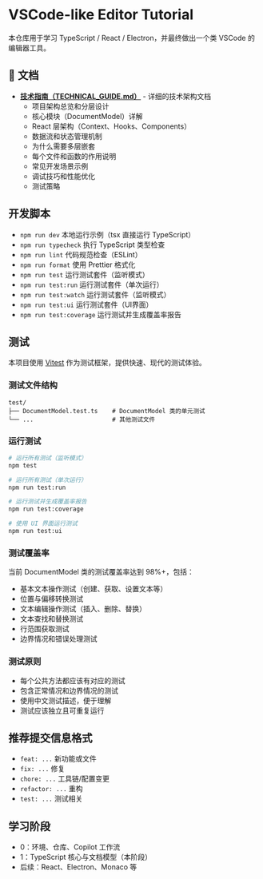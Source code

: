 # VSCode-like Editor Tutorial

本仓库用于学习 TypeScript / React / Electron，并最终做出一个类 VSCode 的编辑器工具。

## 📖 文档

- **[技术指南（TECHNICAL_GUIDE.md）](./TECHNICAL_GUIDE.md)** - 详细的技术架构文档
  - 项目架构总览和分层设计
  - 核心模块（DocumentModel）详解
  - React 层架构（Context、Hooks、Components）
  - 数据流和状态管理机制
  - 为什么需要多层嵌套
  - 每个文件和函数的作用说明
  - 常见开发场景示例
  - 调试技巧和性能优化
  - 测试策略

## 开发脚本

- `npm run dev` 本地运行示例（tsx 直接运行 TypeScript）
- `npm run typecheck` 执行 TypeScript 类型检查
- `npm run lint` 代码规范检查（ESLint）
- `npm run format` 使用 Prettier 格式化
- `npm run test` 运行测试套件（监听模式）
- `npm run test:run` 运行测试套件（单次运行）
- `npm run test:watch` 运行测试套件（监听模式）
- `npm run test:ui` 运行测试套件（UI界面）
- `npm run test:coverage` 运行测试并生成覆盖率报告

## 测试

本项目使用 [Vitest](https://vitest.dev/) 作为测试框架，提供快速、现代的测试体验。

### 测试文件结构

```
test/
├── DocumentModel.test.ts    # DocumentModel 类的单元测试
└── ...                      # 其他测试文件
```

### 运行测试

```bash
# 运行所有测试（监听模式）
npm test

# 运行所有测试（单次运行）
npm run test:run

# 运行测试并生成覆盖率报告
npm run test:coverage

# 使用 UI 界面运行测试
npm run test:ui
```

### 测试覆盖率

当前 DocumentModel 类的测试覆盖率达到 98%+，包括：

- 基本文本操作测试（创建、获取、设置文本等）
- 位置与偏移转换测试
- 文本编辑操作测试（插入、删除、替换）
- 文本查找和替换测试
- 行范围获取测试
- 边界情况和错误处理测试

### 测试原则

- 每个公共方法都应该有对应的测试
- 包含正常情况和边界情况的测试
- 使用中文测试描述，便于理解
- 测试应该独立且可重复运行

## 推荐提交信息格式

- `feat: ...` 新功能或文件
- `fix: ...` 修复
- `chore: ...` 工具链/配置变更
- `refactor: ...` 重构
- `test: ...` 测试相关

## 学习阶段

- 0：环境、仓库、Copilot 工作流
- 1：TypeScript 核心与文档模型（本阶段）
- 后续：React、Electron、Monaco 等
